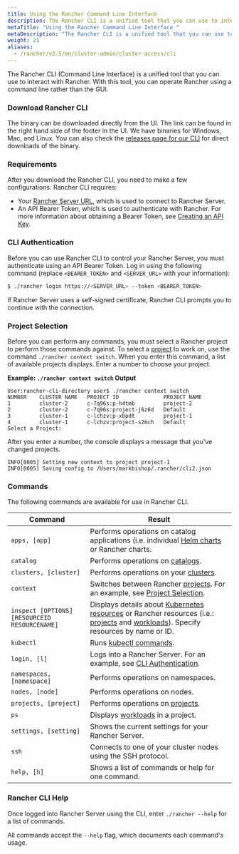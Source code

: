```yaml
---
title: Using the Rancher Command Line Interface 
description: The Rancher CLI is a unified tool that you can use to interact with Rancher. With it, you can operate Rancher using a command line interface rather than the GUI
metaTitle: "Using the Rancher Command Line Interface "
metaDescription: "The Rancher CLI is a unified tool that you can use to interact with Rancher. With it, you can operate Rancher using a command line interface rather than the GUI"
weight: 21
aliases:
  - /rancher/v2.5/en/cluster-admin/cluster-access/cli
---
```


The Rancher CLI (Command Line Interface) is a unified tool that you can use to interact with Rancher. With this tool, you can operate Rancher using a command line rather than the GUI.

### Download Rancher CLI

The binary can be downloaded directly from the UI. The link can be found in the right hand side of the footer in the UI. We have binaries for Windows, Mac, and Linux. You can also check the [releases page for our CLI](https://github.com/rancher/cli/releases) for direct downloads of the binary.

### Requirements

After you download the Rancher CLI, you need to make a few configurations. Rancher CLI requires:

- Your [Rancher Server URL]({{<baseurl>}}/rancher/v2.5/en/admin-settings/server-url), which is used to connect to Rancher Server.
- An API Bearer Token, which is used to authenticate with Rancher. For more information about obtaining a Bearer Token, see [Creating an API Key]({{<baseurl>}}/rancher/v2.5/en/user-settings/api-keys/).

### CLI Authentication

Before you can use Rancher CLI to control your Rancher Server, you must authenticate using an API Bearer Token. Log in using the following command (replace `<BEARER_TOKEN>` and `<SERVER_URL>` with your information):

```bash
$ ./rancher login https://<SERVER_URL> --token <BEARER_TOKEN>
```

If Rancher Server uses a self-signed certificate, Rancher CLI prompts you to continue with the connection.

### Project Selection

Before you can perform any commands, you must select a Rancher project to perform those commands against. To select a [project]({{<baseurl>}}/rancher/v2.5/en/k8s-in-rancher/projects-and-namespaces/) to work on, use the command `./rancher context switch`. When you enter this command, a list of available projects displays. Enter a number to choose your project.

**Example: `./rancher context switch` Output**
```
User:rancher-cli-directory user$ ./rancher context switch
NUMBER    CLUSTER NAME   PROJECT ID              PROJECT NAME   
1         cluster-2      c-7q96s:p-h4tmb         project-2      
2         cluster-2      c-7q96s:project-j6z6d   Default        
3         cluster-1      c-lchzv:p-xbpdt         project-1      
4         cluster-1      c-lchzv:project-s2mch   Default       
Select a Project:
```

After you enter a number, the console displays a message that you've changed projects.

```
INFO[0005] Setting new context to project project-1
INFO[0005] Saving config to /Users/markbishop/.rancher/cli2.json
```

### Commands

The following commands are available for use in Rancher CLI.

| Command  | Result  |
|---|---|
| `apps, [app]`  | Performs operations on catalog applications (i.e. individual [Helm charts](https://docs.helm.sh/developing_charts/) or Rancher charts.  |
| `catalog`  | Performs operations on [catalogs]({{<baseurl>}}/rancher/v2.5/en/catalog/).  |
| `clusters, [cluster]`  | Performs operations on your [clusters]({{<baseurl>}}/rancher/v2.5/en/cluster-provisioning/).  |
| `context`  | Switches between Rancher [projects]({{<baseurl>}}/rancher/v2.5/en/k8s-in-rancher/projects-and-namespaces/). For an example, see [Project Selection](#project-selection).  |
| `inspect [OPTIONS] [RESOURCEID RESOURCENAME]`  | Displays details about [Kubernetes resources](https://kubernetes.io/docs/reference/kubectl/cheatsheet/#resource-types) or Rancher resources (i.e.: [projects]({{<baseurl>}}/rancher/v2.5/en/k8s-in-rancher/projects-and-namespaces/) and [workloads]({{<baseurl>}}/rancher/v2.5/en/k8s-in-rancher/workloads/)). Specify resources by name or ID.  |
| `kubectl`  |Runs [kubectl commands](https://kubernetes.io/docs/reference/kubectl/overview/#operations).   |
| `login, [l]`  | Logs into a Rancher Server. For an example, see [CLI Authentication](#cli-authentication).  |
| `namespaces, [namespace]`  |Performs operations on namespaces.   |
| `nodes, [node]`  |Performs operations on nodes.   |
| `projects, [project]`  | Performs operations on [projects]({{<baseurl>}}/rancher/v2.5/en/k8s-in-rancher/projects-and-namespaces/).  |
| `ps`  | Displays [workloads]({{<baseurl>}}/rancher/v2.5/en/k8s-in-rancher/workloads) in a project.  |
| `settings, [setting]`  | Shows the current settings for your Rancher Server.  |
| `ssh`  | Connects to one of your cluster nodes using the SSH protocol.  |
| `help, [h]`  | Shows a list of commands or help for one command.  |


### Rancher CLI Help

Once logged into Rancher Server using the CLI, enter `./rancher --help` for a list of commands.

All commands accept the `--help` flag, which documents each command's usage.
